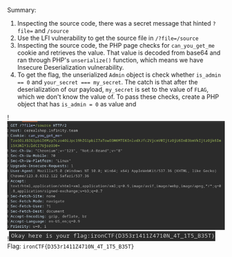 Summary:
1. Inspecting the source code, there was a secret message that hinted `?file=` and `/source`
2. Use the LFI vulnerability to get the source file in `/?file=/source`
3. Inspecting the source code, the PHP page checks for `can_you_get_me` cookie and retrieves the value. That value is decoded from base64 and ran through PHP's `unserialize()` function, which means we have Insecure Deserialization vulnerability.
4. To get the flag, the unserialized `Admin` object is check whether `is_admin == 0` and `your_secret === my_secret`. The catch is that after the deserialization of our payload, `my_secret` is set to the value of `FLAG`, which we don't know the value of. To pass these checks, create a PHP object that has `is_admin = 0` as value and 

!![Screenshot_20241007_121903](../../Screenshot_20241007_121903.png)
!![Screenshot_20241007_121933](../../Screenshot_20241007_121933.png)
Flag: `ironCTF{D353r1411Z4710N_4T_1T5_B35T}`